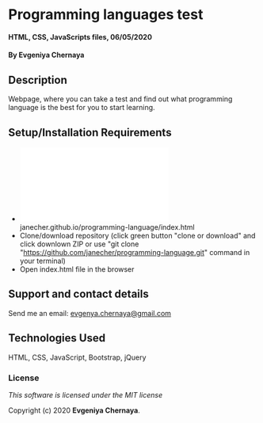 # Programming languages test

#### HTML, CSS, JavaScripts files,  06/05/2020

#### By **Evgeniya Chernaya**

## Description

Webpage, where you can take a test and find out what programming language is the best for you to start learning. 

## Setup/Installation Requirements

* ![URL:](janecher.github.io/programming-language/index.html) janecher.github.io/programming-language/index.html
* Clone/download repository (click green button "clone or download" and click downlown ZIP or use "git clone "https://github.com/janecher/programming-language.git" command in your terminal)
* Open index.html file in the browser

## Support and contact details

Send me an email: evgenya.chernaya@gmail.com

## Technologies Used

HTML, CSS, JavaScript, Bootstrap, jQuery

### License

_This software is licensed under the MIT license_

Copyright (c) 2020 **Evgeniya Chernaya**.
